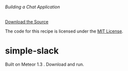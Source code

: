 
###### Building a Chat Application

[Download the Source](https://github.com/engrpeters/building-a-chat-application/archive/master.zip)

The code for this recipe is licensed under the [MIT License](http://opensource.org/licenses/MIT).
# simple-slack
Built on Meteor 1.3 . Download and run.

